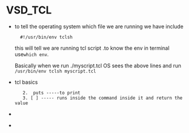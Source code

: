 # VSD_TCL
- to tell the operating system which file we are running we have include
  ```
    #!/usr/bin/env tclsh
  ```
  this will tell we are running tcl script .to know the env in terminal use``` which env ```.

  Basically when we run ./myscript.tcl OS sees the above lines and run ``` /usr/bin/env tclsh myscript.tcl```

- tcl basics
  ```1.  set f 3 ---it creates a varialbe f assign a string 3
     2.  puts -----to print
     3. [ ] ----- runs inside the command inside it and return the value 
-  ```
- 
  

